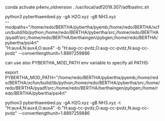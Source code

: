 conda activate p4env_oldversion
. /usr/local/adf2019.307/adfbashrc.sh 


python3 pyberthaembed.py -gA H2O.xyz -gB NH3.xyz  \
  --modpaths="/home/redo/BERTHA/pybertha/pyemb;/home/redo/BERTHA/xcfun/build/lib/python;/home/redo/BERTHA/pybertha/src;/home/redo/BERTHA/pyadf/src;/home/redo/BERTHA/berthaingen/pybgen;/home/redo/BERTHA/pybertha/psi4rt" \
  "H:aux4,N:aux4,O:aux4" -b "H:aug-cc-pvdz,O:aug-cc-pvdz,N:aug-cc-pvdz" --convertlengthunit=1.8897259886

can use also PYBERTHA_MOD_PATH env variable to specify all PATHS:

export PYBERTHA_MOD_PATH="/home/redo/BERTHA/pybertha/pyemb;/home/redo/BERTHA/xcfun/build/lib/python;/home/redo/BERTHA/pybertha/src;/home/redo/BERTHA/pyadf/src;/home/redo/BERTHA/berthaingen/pybgen;/home/redo/BERTHA/pybertha/psi4rt"

python3 pyberthaembed.py -gA H2O.xyz -gB NH3.xyz -t "H:aux4,N:aux4,O:aux4" -b "H:aug-cc-pvdz,O:aug-cc-pvdz,N:aug-cc-pvdz" --convertlengthunit=1.8897259886
